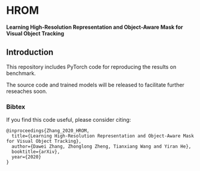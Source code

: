 # HROM
**Learning High-Resolution Representation and Object-Aware Mask for Visual Object Tracking**

## Introduction

This repository includes PyTorch code for reproducing the results on benchmark.

The source code and trained models will be released to facilitate further reseaches soon.

### Bibtex
If you find this code useful, please consider citing:

```
@inproceedings{Zhang_2020_HROM,
  title={Learning High-Resolution Representation and Object-Aware Mask for Visual Object Tracking},
  author={Dawei Zhang, Zhonglong Zheng, Tianxiang Wang and Yiran He},
  booktitle={arXiv},
  year={2020}
}
```
